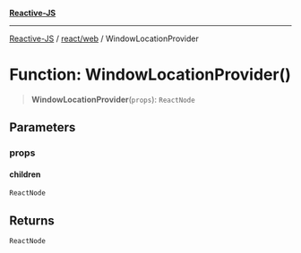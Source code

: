 [**Reactive-JS**](../../../README.md)

***

[Reactive-JS](../../../README.md) / [react/web](../README.md) / WindowLocationProvider

# Function: WindowLocationProvider()

> **WindowLocationProvider**(`props`): `ReactNode`

## Parameters

### props

#### children

`ReactNode`

## Returns

`ReactNode`
